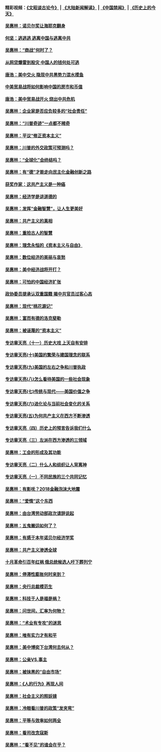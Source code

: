 #### 精彩视频：[《文昭谈古论今》](https://github.com/gfw-breaker/wenzhao/blob/master/README.md?t=01180631) | [《大陆新闻解读》](https://github.com/gfw-breaker/ntdtv-comedy/blob/master/README.md?t=01180631) | [《中国禁闻》](https://github.com/gfw-breaker/ntdtv-news/blob/master/README.md?t=01180631) | [《历史上的今天》](https://github.com/gfw-breaker/today-in-history/blob/master/README.md?t=01180631) 

#### [吴惠林：诺贝尔奖让海耶克翻身](../pages/nsc423/n10890049.md?t=01180631) 

#### [何坚：逃逃逃 逃离中国与逃离中共](../pages/nsc423/n10592891.md?t=01180631) 

#### [吴惠林：“商战”何时了？](../pages/nsc423/n10573558.md?t=01180631) 

#### [从网贷爆雷到股灾 中国人的钱何处可逃](../pages/nsc423/n10572800.md?t=01180631) 

#### [唐浩：美中交火 隐现中共黑势力混水摸鱼](../pages/nsc423/n10544040.md?t=01180631) 

#### [中美贸易战将如何影响中国的房市和币值](../pages/nsc423/n10543697.md?t=01180631) 

#### [唐浩：美中贸易战开火 烧出中共危机](../pages/nsc423/n10540126.md?t=01180631) 

#### [吴惠林：企业家是否应负较多的“社会责任”](../pages/nsc423/n10535022.md?t=01180631) 

#### [吴惠林：“川普奇迹”一点都不稀奇](../pages/nsc423/n10512808.md?t=01180631) 

#### [吴惠林：平议“修正资本主义”](../pages/nsc423/n10495724.md?t=01180631) 

#### [吴惠林：川普的外交政策可预测吗？](../pages/nsc423/n10462387.md?t=01180631) 

#### [吴惠林：“全球化”会终结吗？](../pages/nsc423/n10452838.md?t=01180631) 

#### [吴惠林：有“德”才能走向民主化金融创新之路](../pages/nsc423/n10432292.md?t=01180631) 

#### [获奖作家：这共产主义是一种癌](../pages/nsc423/n10431541.md?t=01180631) 

#### [吴惠林：经济学是讲道德的](../pages/nsc423/n10398014.md?t=01180631) 

#### [吴惠林：发挥“金融智慧”，让人生更美好](../pages/nsc423/n10375019.md?t=01180631) 

#### [吴惠林：共产主义的真相](../pages/nsc423/n10351394.md?t=01180631) 

#### [吴惠林：重拾古人的智慧](../pages/nsc423/n10337691.md?t=01180631) 

#### [吴惠林：理念永恒的《资本主义与自由》](../pages/nsc423/n10316274.md?t=01180631) 

#### [吴惠林：数位经济的美丽与哀愁](../pages/nsc423/n10292946.md?t=01180631) 

#### [吴惠林：美中经济战将开打？](../pages/nsc423/n10258825.md?t=01180631) 

#### [吴惠林：可怕的中国经济扩张](../pages/nsc423/n10219147.md?t=01180631) 

#### [政协委员提承认双重国籍 揭中共官员过客心态](../pages/nsc423/n10208809.md?t=01180631) 

#### [吴惠林：现代“桃花源记”](../pages/nsc423/n10185234.md?t=01180631) 

#### [吴惠林：富而有德的洛克斐勒](../pages/nsc423/n10142264.md?t=01180631) 

#### [吴惠林：被诬蔑的“资本主义”](../pages/nsc423/n10124816.md?t=01180631) 

#### [专访章天亮（十一）历史大戏 上天自有安排](../pages/nsc423/n10094905.md?t=01180631) 

#### [专访章天亮(十)美国的繁荣与建国理念的联系](../pages/nsc423/n10094899.md?t=01180631) 

#### [专访章天亮(九)美国的左右之争和川普执政](../pages/nsc423/n10094889.md?t=01180631) 

#### [专访章天亮(八)怎么看待美国的一些社会现象](../pages/nsc423/n10094857.md?t=01180631) 

#### [专访章天亮(七)传统与现代——美国价值之争](../pages/nsc423/n10093140.md?t=01180631) 

#### [专访章天亮(六)进化论与当前社会变化的关系](../pages/nsc423/n10092036.md?t=01180631) 

#### [专访章天亮(五)为何共产主义在西方不断渗透](../pages/nsc423/n10083620.md?t=01180631) 

#### [专访章天亮（四）历史上的预言告诉我们什么](../pages/nsc423/n10083606.md?t=01180631) 

#### [专访章天亮（三）左派在西方渗透的三领域](../pages/nsc423/n10081115.md?t=01180631) 

#### [吴惠林：工会的形成及其功能](../pages/nsc423/n10080633.md?t=01180631) 

#### [专访章天亮（二）什么人和组织让人背离神](../pages/nsc423/n10076637.md?t=01180631) 

#### [专访章天亮（一）不同民族的三个共同记忆](../pages/nsc423/n10074188.md?t=01180631) 

#### [吴惠林：有影呒？2018金融泡沫大地震](../pages/nsc423/n10040534.md?t=01180631) 

#### [吴惠林：“爱情”这个东西](../pages/nsc423/n10019423.md?t=01180631) 

#### [吴惠林：由台湾劳动部政次请辞说起](../pages/nsc423/n9979679.md?t=01180631) 

#### [吴惠林：五鬼搬运如何了？](../pages/nsc423/n9925338.md?t=01180631) 

#### [吴惠林：有感于本年诺贝尔经济学奖](../pages/nsc423/n9871883.md?t=01180631) 

#### [吴惠林：共产主义渗透全球](../pages/nsc423/n9812748.md?t=01180631) 

#### [十月革命引百年红祸 俄总统候选人吁下葬列宁](../pages/nsc423/n9810182.md?t=01180631) 

#### [吴惠林：停滞性膨胀何时来到？](../pages/nsc423/n9764136.md?t=01180631) 

#### [吴惠林：央行总裁模范生](../pages/nsc423/n9728134.md?t=01180631) 

#### [吴惠林：科技于人是福是祸？](../pages/nsc423/n9672982.md?t=01180631) 

#### [吴惠林：问世间，汇率为何物？](../pages/nsc423/n9621788.md?t=01180631) 

#### [吴惠林：“术业有专攻”的迷思](../pages/nsc423/n9580363.md?t=01180631) 

#### [吴惠林：唯有实力才有和平](../pages/nsc423/n9529599.md?t=01180631) 

#### [吴惠林：美中博奕下台湾何去何从？](../pages/nsc423/n9483598.md?t=01180631) 

#### [吴惠林：公亲VS.事主](../pages/nsc423/n9425637.md?t=01180631) 

#### [吴惠林：被抹黑的“自由市场”](../pages/nsc423/n9351545.md?t=01180631) 

#### [吴惠林：《人的行为》再现人间](../pages/nsc423/n9296339.md?t=01180631) 

#### [吴惠林：社会主义的照妖镜](../pages/nsc423/n9243460.md?t=01180631) 

#### [吴惠林：冷眼看川普的政策“发夹弯”](../pages/nsc423/n9120684.md?t=01180631) 

#### [吴惠林：平等与效率如何两全](../pages/nsc423/n9075430.md?t=01180631) 

#### [吴惠林：看司改念寇斯](../pages/nsc423/n9024915.md?t=01180631) 

#### [吴惠林：“看不见”的谁会在乎？](../pages/nsc423/n8977488.md?t=01180631) 

